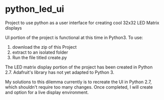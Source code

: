 # python_led_ui
Project to use python as a user interface for creating cool 32x32 LED Matrix displays

UI portion of the project is functional at this time in Python3.  To use:
1. download the zip of this Project
2. extract to an isolated folder
3. Run the file titled create.py

The LED matrix display portion of the project has been created in Python 2.7.  Adafruit's library has not yet adapted to Python 3.


My solutions to this dilemma currently is to recreate the UI in Python 2.7, which shouldn't require too many changes. Once completed, I will create and option for a live display environment.
